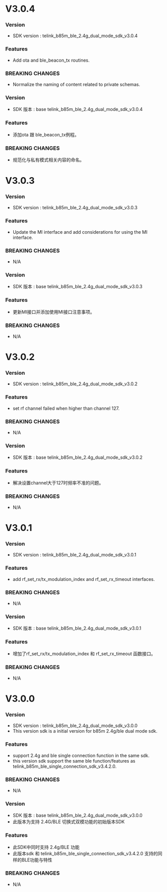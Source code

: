 # V3.0.4

### Version
* SDK version : telink_b85m_ble_2.4g_dual_mode_sdk_v3.0.4
  
### Features
* Add ota and ble_beacon_tx routines. 

### BREAKING CHANGES
* Normalize the naming of content related to private schemas.

### Version
* SDK 版本 : base telink_b85m_ble_2.4g_dual_mode_sdk_v3.0.4

### Features
* 添加ota 跟 ble_beacon_tx例程。

### BREAKING CHANGES
* 规范化与私有模式相关内容的命名。

# V3.0.3

### Version
* SDK version : telink_b85m_ble_2.4g_dual_mode_sdk_v3.0.3
  
### Features
* Update the MI interface and add considerations for using the MI interface.

### BREAKING CHANGES
* N/A

### Version
* SDK 版本 : base telink_b85m_ble_2.4g_dual_mode_sdk_v3.0.3

### Features
* 更新MI接口并添加使用MI接口注意事项。

### BREAKING CHANGES
* N/A

# V3.0.2

### Version
* SDK version : telink_b85m_ble_2.4g_dual_mode_sdk_v3.0.2
  
### Features
* set rf channel failed when higher than channel 127.

### BREAKING CHANGES
* N/A

### Version
* SDK 版本 : base telink_b85m_ble_2.4g_dual_mode_sdk_v3.0.2

### Features
* 解决设置channel大于127时频率不准的问题。

### BREAKING CHANGES
* N/A

# V3.0.1

### Version
* SDK version : telink_b85m_ble_2.4g_dual_mode_sdk_v3.0.1
  
### Features
* add rf_set_rx/tx_modulation_index and rf_set_rx_timeout interfaces.

### BREAKING CHANGES
* N/A

### Version
* SDK 版本 : base telink_b85m_ble_2.4g_dual_mode_sdk_v3.0.1

### Features
* 增加了rf_set_rx/tx_modulation_index 和 rf_set_rx_timeout 函数接口。

### BREAKING CHANGES
* N/A

# V3.0.0

### Version
* SDK version : telink_b85m_ble_2.4g_dual_mode_sdk_v3.0.0
* This version sdk is a initial version for b85m 2.4g/ble dual mode sdk.


### Features
* support 2.4g and ble single connection function in the same sdk.
* this version sdk support the same ble function/features as telink_b85m_ble_single_connection_sdk_v3.4.2.0.

### BREAKING CHANGES
* N/A

### Version
* SDK 版本 : base telink_b85m_ble_2.4g_dual_mode_sdk_v3.0.0
* 此版本为支持 2.4G/BLE 切换式双模功能的初始版本SDK

### Features
* 此SDK中同时支持 2.4g/BLE 功能
* 此版本sdk 和 telink_b85m_ble_single_connection_sdk_v3.4.2.0 支持的同样的BLE功能与特性

### BREAKING CHANGES
* N/A

